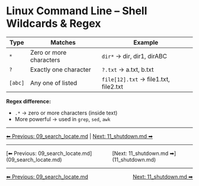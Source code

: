 # Linux Command Line – Shell Wildcards & Regex

| Type    | Matches                 | Example                               |
| ------- | ----------------------- | ------------------------------------- |
| `*`     | Zero or more characters | `dir*` → dir, dir1, dirABC            |
| `?`     | Exactly one character   | `?.txt` → a.txt, b.txt                |
| `[abc]` | Any one of listed       | `file[12].txt` → file1.txt, file2.txt |

**Regex difference:**  
- `.*` → zero or more characters (inside text)  
- More powerful → used in `grep`, `sed`, `awk`
---
[⬅ Previous: 09_search_locate.md](09_search_locate.md) | [Next: 11_shutdown.md ➡](11_shutdown.md)

<hr>
<div style="display: flex; justify-content: space-between;"><div>[⬅ Previous: 09_search_locate.md](09_search_locate.md)</div><div>[Next: 11_shutdown.md ➡](11_shutdown.md)</div></div>

<hr>
<div style='display: flex; justify-content: space-between;'>
  <div><a href='09_search_locate.md'>⬅ Previous: 09_search_locate.md</a></div>
  <div><a href='11_shutdown.md'>Next: 11_shutdown.md ➡</a></div>
</div>
